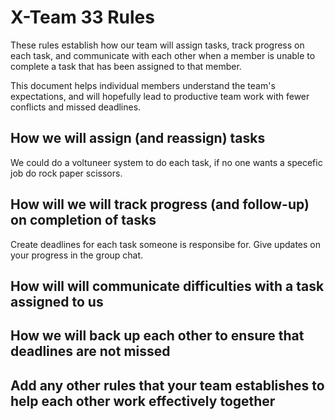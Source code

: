 # X-Team 33 Rules

These rules establish how our team will assign tasks,
track progress on each task, and communicate with each other 
when a member is unable to complete a task that has been assigned to that member.

This document helps individual members understand the team's expectations,
and will hopefully lead to productive team work with fewer conflicts
and missed deadlines.

## How we will assign (and reassign) tasks
We could do a voltuneer system to do each task, if no one wants a specefic job do rock paper scissors.


## How will we will track progress (and follow-up) on completion of tasks
Create deadlines for each task someone is responsibe for. Give updates on your progress in the group chat.


## How will will communicate difficulties with a task assigned to us



## How we will back up each other to ensure that deadlines are not missed



## Add any other rules that your team establishes to help each other work effectively together



